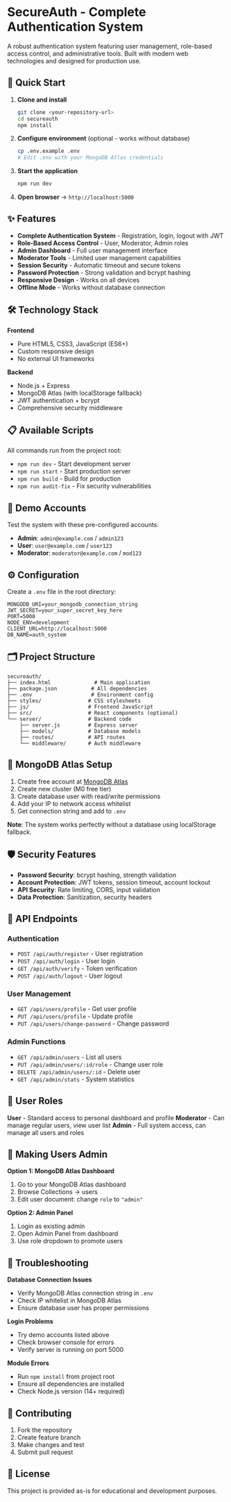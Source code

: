 # SecureAuth - Complete Authentication System

A robust authentication system featuring user management, role-based access control, and administrative tools. Built with modern web technologies and designed for production use.

## 🚀 Quick Start

1. **Clone and install**
   ```bash
   git clone <your-repository-url>
   cd secureauth
   npm install
   ```

2. **Configure environment** (optional - works without database)
   ```bash
   cp .env.example .env
   # Edit .env with your MongoDB Atlas credentials
   ```

3. **Start the application**
   ```bash
   npm run dev
   ```

4. **Open browser** → `http://localhost:5000`

## ✨ Features

- **Complete Authentication System** - Registration, login, logout with JWT
- **Role-Based Access Control** - User, Moderator, Admin roles
- **Admin Dashboard** - Full user management interface
- **Moderator Tools** - Limited user management capabilities
- **Session Security** - Automatic timeout and secure tokens
- **Password Protection** - Strong validation and bcrypt hashing
- **Responsive Design** - Works on all devices
- **Offline Mode** - Works without database connection

## 🛠 Technology Stack

**Frontend**
- Pure HTML5, CSS3, JavaScript (ES6+)
- Custom responsive design
- No external UI frameworks

**Backend**
- Node.js + Express
- MongoDB Atlas (with localStorage fallback)
- JWT authentication + bcrypt
- Comprehensive security middleware

## 📋 Available Scripts

All commands run from the project root:

- `npm run dev` - Start development server
- `npm run start` - Start production server
- `npm run build` - Build for production
- `npm run audit-fix` - Fix security vulnerabilities

## 🔐 Demo Accounts

Test the system with these pre-configured accounts:

- **Admin**: `admin@example.com` / `admin123`
- **User**: `user@example.com` / `user123`
- **Moderator**: `moderator@example.com` / `mod123`

## ⚙️ Configuration

Create a `.env` file in the root directory:

```env
MONGODB_URI=your_mongodb_connection_string
JWT_SECRET=your_super_secret_key_here
PORT=5000
NODE_ENV=development
CLIENT_URL=http://localhost:5000
DB_NAME=auth_system
```

## 🗂 Project Structure

```
secureauth/
├── index.html              # Main application
├── package.json           # All dependencies
├── .env                   # Environment config
├── styles/               # CSS stylesheets
├── js/                   # Frontend JavaScript
├── src/                  # React components (optional)
└── server/               # Backend code
    ├── server.js         # Express server
    ├── models/           # Database models
    ├── routes/           # API routes
    └── middleware/       # Auth middleware
```

## 🔧 MongoDB Atlas Setup

1. Create free account at [MongoDB Atlas](https://www.mongodb.com/atlas)
2. Create new cluster (M0 free tier)
3. Create database user with read/write permissions
4. Add your IP to network access whitelist
5. Get connection string and add to `.env`

**Note**: The system works perfectly without a database using localStorage fallback.

## 🛡 Security Features

- **Password Security**: bcrypt hashing, strength validation
- **Account Protection**: JWT tokens, session timeout, account lockout
- **API Security**: Rate limiting, CORS, input validation
- **Data Protection**: Sanitization, security headers

## 📡 API Endpoints

### Authentication
- `POST /api/auth/register` - User registration
- `POST /api/auth/login` - User login
- `GET /api/auth/verify` - Token verification
- `POST /api/auth/logout` - User logout

### User Management
- `GET /api/users/profile` - Get user profile
- `PUT /api/users/profile` - Update profile
- `PUT /api/users/change-password` - Change password

### Admin Functions
- `GET /api/admin/users` - List all users
- `PUT /api/admin/users/:id/role` - Change user role
- `DELETE /api/admin/users/:id` - Delete user
- `GET /api/admin/stats` - System statistics

## 👥 User Roles

**User** - Standard access to personal dashboard and profile
**Moderator** - Can manage regular users, view user list
**Admin** - Full system access, can manage all users and roles

## 🔄 Making Users Admin

**Option 1: MongoDB Atlas Dashboard**
1. Go to your MongoDB Atlas dashboard
2. Browse Collections → users
3. Edit user document: change `role` to `"admin"`

**Option 2: Admin Panel**
1. Login as existing admin
2. Open Admin Panel from dashboard
3. Use role dropdown to promote users

## 🐛 Troubleshooting

**Database Connection Issues**
- Verify MongoDB Atlas connection string in `.env`
- Check IP whitelist in MongoDB Atlas
- Ensure database user has proper permissions

**Login Problems**
- Try demo accounts listed above
- Check browser console for errors
- Verify server is running on port 5000

**Module Errors**
- Run `npm install` from project root
- Ensure all dependencies are installed
- Check Node.js version (14+ required)

## 🤝 Contributing

1. Fork the repository
2. Create feature branch
3. Make changes and test
4. Submit pull request

## 📄 License

This project is provided as-is for educational and development purposes.